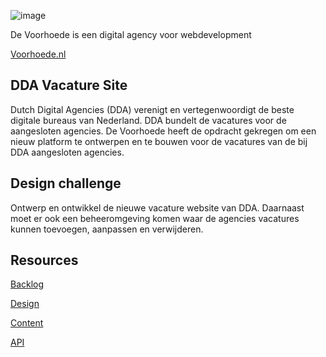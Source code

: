 ![image](https://github.com/user-attachments/assets/4c2775ad-eb9a-4efa-a8a4-6ce82ebc8ebe)

De Voorhoede is een digital agency voor webdevelopment

[Voorhoede.nl](https://www.voorhoede.nl/)

## DDA Vacature Site
Dutch Digital Agencies (DDA) verenigt en vertegenwoordigt de beste digitale bureaus van Nederland. DDA bundelt de vacatures voor de aangesloten agencies. De Voorhoede heeft de opdracht gekregen om een nieuw platform te ontwerpen en te bouwen voor de vacatures van de bij DDA aangesloten agencies.

## Design challenge
Ontwerp en ontwikkel de nieuwe vacature website van DDA. Daarnaast moet er ook een beheeromgeving komen waar de agencies vacatures kunnen toevoegen, aanpassen en verwijderen.

## Resources

[Backlog](https://github.com/orgs/fdnd-agency/projects/40)

[Design]()

[Content]()

[API]()


